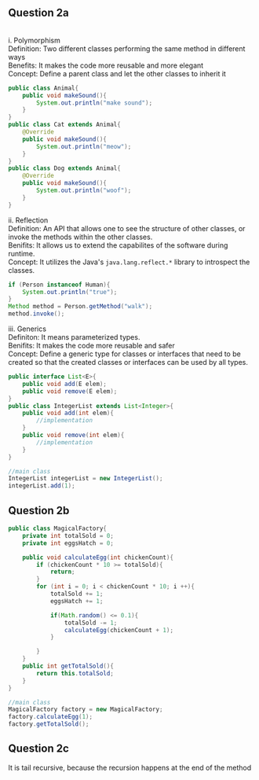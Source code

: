 ## Question 2a
 <br>
i. Polymorphism  <br>
Definition: Two different classes performing the same method in different ways <br>
Benefits: It makes the code more reusable and more elegant <br>
Concept: Define a parent class and let the other classes to inherit it <br>

```java
public class Animal{
    public void makeSound(){
        System.out.println("make sound");
    }
}
public class Cat extends Animal{
    @Override
    public void makeSound(){
        System.out.println("meow");
    }
}
public class Dog extends Animal{
    @Override
    public void makeSound(){
        System.out.println("woof");
    }
}
```

ii. Reflection
<br>
Definition: An API that allows one to see the structure of other classes, or invoke the methods within the other classes. 
<br>
Benifits: It allows us to extend the capabilites of the software during runtime.
<br>
Concept: It utilizes the Java's `java.lang.reflect.*` library to introspect the classes. 
<br>
```java
if (Person instanceof Human){
    System.out.println("true");
}
Method method = Person.getMethod("walk");
method.invoke();
```

iii. Generics
<br>
Definiton: It means parameterized types.
<br>
Benifits: It makes the code more reusable and safer
<br>
Concept: Define a generic type for classes or interfaces that need to be created so that the created classes or interfaces can be used by all types. 
<br>
```java
public interface List<E>{
    public void add(E elem);
    public void remove(E elem);
}
public class IntegerList extends List<Integer>{
    public void add(int elem){
        //implementation
    }
    public void remove(int elem){
        //implementation
    }
}

//main class
IntegerList integerList = new IntegerList();
integerList.add(1);
```

## Question 2b
```java
public class MagicalFactory{
    private int totalSold = 0;
    private int eggsHatch = 0;

    public void calculateEgg(int chickenCount){
        if (chickenCount * 10 >= totalSold){
            return;
        }
        for (int i = 0; i < chickenCount * 10; i ++){
            totalSold += 1;
            eggsHatch += 1;

            if(Math.random() <= 0.1){
                totalSold -= 1;
                calculateEgg(chickenCount + 1);
            }

        }
    }
    public int getTotalSold(){
        return this.totalSold;
    }
}

//main class
MagicalFactory factory = new MagicalFactory;
factory.calculateEgg(1);
factory.getTotalSold();
```

## Question 2c
It is tail recursive, because the recursion happens at the end of the method